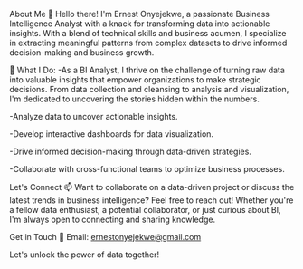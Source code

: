 About Me
👋 Hello there! I'm Ernest Onyejekwe, a passionate Business Intelligence Analyst with a knack for transforming data into actionable insights. With a blend of technical skills and business acumen, I specialize in extracting meaningful patterns from complex datasets to drive informed decision-making and business growth.

💼 What I Do:
-As a BI Analyst, I thrive on the challenge of turning raw data into valuable insights that empower organizations to make strategic decisions. From data collection and cleansing to analysis and visualization, I'm dedicated to uncovering the stories hidden within the numbers.

-Analyze data to uncover actionable insights.

-Develop interactive dashboards for data visualization.

-Drive informed decision-making through data-driven strategies.

-Collaborate with cross-functional teams to optimize business processes.

Let's Connect
📫 Want to collaborate on a data-driven project or discuss the latest trends in business intelligence? Feel free to reach out! Whether you're a fellow data enthusiast, a potential collaborator, or just curious about BI, I'm always open to connecting and sharing knowledge.

Get in Touch
📧 Email: ernestonyejekwe@gmail.com

Let's unlock the power of data together!
